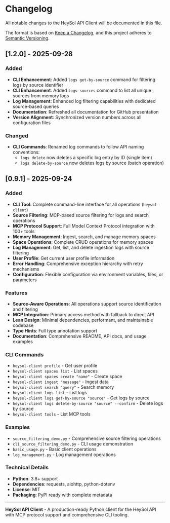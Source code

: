 # Changelog

All notable changes to the HeySol API Client will be documented in this file.

The format is based on [Keep a Changelog](https://keepachangelog.com/en/1.0.0/),
and this project adheres to [Semantic Versioning](https://semver.org/spec/v2.0.0.html).

## [1.2.0] - 2025-09-28

### Added
- **CLI Enhancement**: Added `logs get-by-source` command for filtering logs by source identifier
- **CLI Enhancement**: Added `logs sources` command to list all unique sources from memory logs
- **Log Management**: Enhanced log filtering capabilities with dedicated source-based queries
- **Documentation**: Refreshed all documentation for GitHub presentation
- **Version Alignment**: Synchronized version numbers across all configuration files

### Changed
- **CLI Commands**: Renamed log commands to follow API naming conventions:
  - `logs delete` now deletes a specific log entry by ID (single item)
  - `logs delete-by-source` now deletes logs by source (batch operation)

## [0.9.1] - 2025-09-24

### Added
- **CLI Tool**: Complete command-line interface for all operations (`heysol-client`)
- **Source Filtering**: MCP-based source filtering for logs and search operations
- **MCP Protocol Support**: Full Model Context Protocol integration with 100+ tools
- **Memory Management**: Ingest, search, and manage memory spaces
- **Space Operations**: Complete CRUD operations for memory spaces
- **Log Management**: Get, list, and delete ingestion logs with source filtering
- **User Profile**: Get current user profile information
- **Error Handling**: Comprehensive exception hierarchy with retry mechanisms
- **Configuration**: Flexible configuration via environment variables, files, or parameters

### Features
- **Source-Aware Operations**: All operations support source identification and filtering
- **MCP Integration**: Primary access method with fallback to direct API
- **Lean Design**: Minimal dependencies, performant, and maintainable codebase
- **Type Hints**: Full type annotation support
- **Documentation**: Comprehensive README, API docs, and usage examples

### CLI Commands
- `heysol-client profile` - Get user profile
- `heysol-client spaces list` - List spaces
- `heysol-client spaces create "name"` - Create space
- `heysol-client ingest "message"` - Ingest data
- `heysol-client search "query"` - Search memory
- `heysol-client logs list` - List logs
- `heysol-client logs get-by-source "source"` - Get logs by source
- `heysol-client logs delete-by-source "source" --confirm` - Delete logs by source
- `heysol-client tools` - List MCP tools

### Examples
- `source_filtering_demo.py` - Comprehensive source filtering operations
- `cli_source_filtering_demo.py` - CLI usage demonstration
- `basic_usage.py` - Basic client operations
- `log_management.py` - Log management operations

### Technical Details
- **Python**: 3.8+ support
- **Dependencies**: requests, aiohttp, python-dotenv
- **License**: MIT
- **Packaging**: PyPI ready with complete metadata

---

**HeySol API Client** - A production-ready Python client for the HeySol API with MCP protocol support and comprehensive CLI tooling.